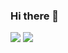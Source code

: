 ### Hi there 👋

![](https://img.shields.io/badge/-Linkedin-blue?style=flat&logo=Linkedin&logoColor=white&link=https://www.linkedin.com/in/cromao/)
![](https://img.shields.io/badge/-Gmail-c14438?style=flat&logo=Gmail&logoColor=white&link=mailto:cromao.dev@gmail.com) 
